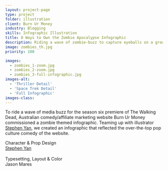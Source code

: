 ```yaml
---
layout: project-page
type: project
folder: illustration
client: Burn Ur Money
industry: Blogging
skills: Infographic Illustration
title: 8 Ways to Own the Zombie Apocalypse Infographic
description: Riding a wave of zombie-buzz to capture eyeballs on a growing Australian comedy website.
image: zombies_th.jpg
priority: 100

images: 
  - zombies_1-zoom.jpg
  - zombies_2-zoom.jpg
  - zombies_3-full-infographic.jpg
images-alt:
  - 'Thriller Detail'
  - 'Space Trek Detail'
  - 'Full Infographic'
images-class:
---
```


To ride a wave of media buzz for the season six premiere of The Walking Dead, Australian comedy/affiliate marketing website Burn Ur Money commissioned a zombie themed infographic. Teaming up with illustrator <a href="https://thatshowiparty.blogspot.com/" target="_blank">Stephen Yan</a>, we created an infographic that reflected the over-the-top pop culture comedy of the website.

Character & Prop Design <br>
<a href="https://thatshowiparty.blogspot.com/" target="_blank">Stephen Yan</a>
<br><br>
Typesetting, Layout & Color <br>
Jason Mares